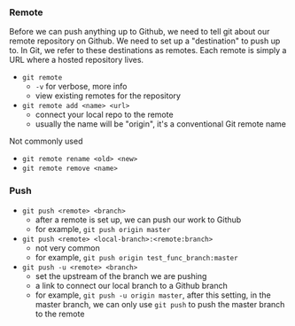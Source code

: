 ### Remote
Before we can push anything up to Github, we need to tell git about our remote repository on Github. We need to set up a "destination" to push up to.
In Git, we refer to these destinations as remotes. Each remote is simply a URL where a hosted repository lives.
- `git remote`
    - `-v` for verbose, more info
    - view existing remotes for the repository
- `git remote add <name> <url>`
    - connect your local repo to the remote 
    - usually the name will be "origin", it's a conventional Git remote name

Not commonly used
- `git remote rename <old> <new>`
- `git remote remove <name>`


### Push
- `git push <remote> <branch>`
    - after a remote is set up, we can push our work to Github
    - for example, `git push origin master`
- `git push <remote> <local-branch>:<remote:branch>`
    - not very common
    - for example, `git push origin test_func_branch:master`
- `git push -u <remote> <branch>`
    - set the upstream of the branch we are pushing
    - a link to connect our local branch to a Github branch
    - for example, `git push -u origin master`, after this setting, in the master branch, we can only use `git push` to push the master branch to the remote